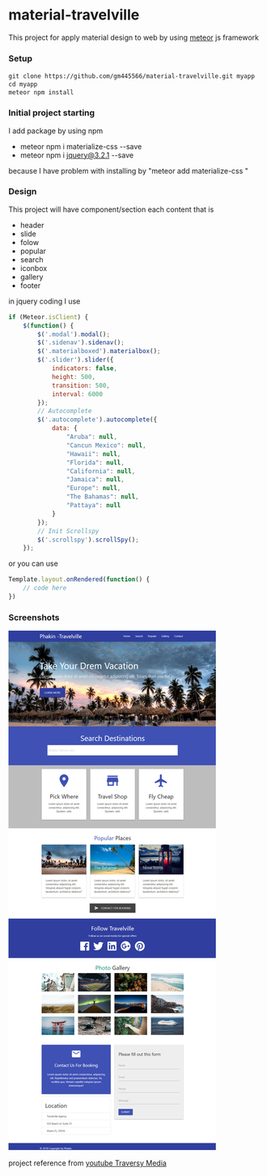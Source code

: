 # material-travelville

This project for apply material design to web by using [meteor](https://www.meteor.com/) js framework


### Setup
 ```
 git clone https://github.com/gm445566/material-travelville.git myapp
cd myapp
meteor npm install
  ```

### Initial project starting 
I  add package by using npm

- meteor npm i materialize-css --save
- meteor npm i jquery@3.2.1 --save

because I have problem with installing by "meteor add materialize-css "

### Design
This project will have component/section each content that is

- header
- slide
- folow
- popular
- search
- iconbox
- gallery
- footer

in jquery coding I use 

```javascript
if (Meteor.isClient) {
    $(function() {
        $('.modal').modal();
        $('.sidenav').sidenav();
        $('.materialboxed').materialbox();
        $('.slider').slider({
            indicators: false,
            height: 500,
            transition: 500,
            interval: 6000
        });
        // Autocomplete
        $('.autocomplete').autocomplete({
            data: {
                "Aruba": null,
                "Cancun Mexico": null,
                "Hawaii": null,
                "Florida": null,
                "California": null,
                "Jamaica": null,
                "Europe": null,
                "The Bahamas": null,
                "Pattaya": null
            }
        });
        // Init Scrollspy
        $('.scrollspy').scrollSpy();
    });

```

or you can use

```javascript
Template.layout.onRendered(function() {
    // code here
})
```
### Screenshots

![alt text](https://raw.githubusercontent.com/gm445566/material-travelville/master/readme/screen.png)

project reference from [youtube Traversy Media](https://www.youtube.com/watch?v=MaP3vO-vEsg&t=2833s)

